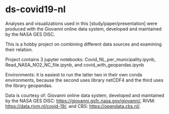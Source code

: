 # ds-covid19-nl

Analyses and visualizations used in this [study/paper/presentation] were produced with the Giovanni online data system, developed and maintained by the NASA GES DISC.

This is a hobby project on combining different data sources and examining their relation.

Project contains 3 jupyter notebooks: 
Covid_NL_per_municipality.ipynb, 
Read_NASA_NO2_NC_file.ipynb, and
covid_with_geopandas.ipynb


Environments: 
it is easiest to run the latter two in their own conda environments, because the second uses library netCDF4 and the third uses the library geopandas.

Data is courtesy of:
Giovanni online data system, developed and maintained by the NASA GES DISC: https://giovanni.gsfc.nasa.gov/giovanni/, 
RIVM: https://data.rivm.nl/covid-19/, and 
CBS: https://opendata.cbs.nl/.

